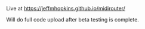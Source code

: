 Live at https://jeffmhopkins.github.io/midirouter/

Will do full code upload after beta testing is complete.
